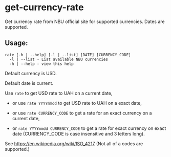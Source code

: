# get-currency-rate
Get currency rate from NBU official site for supported currencies. Dates are supported.

## Usage:

```shell
rate [-h | --help] [-l | --list] [DATE] [CURRENCY_CODE]
  -l | --list - List available NBU currencies
  -h | --help - view this help
```

Default currency is USD.

Default date is current.

Use `rate` to get USD rate to UAH on a current date,

  - or use `rate YYYYmmdd` to get USD rate to UAH on a exact date,
  
  - or use `rate CURRENCY_CODE` to get a rate for an exact currency on a current date,  
  
  - or `rate YYYYmmdd CURRENCY_CODE` to get a rate for exact currency on exact date (CURRENCY_CODE is case insensitive and 3 letters long).    

See https://en.wikipedia.org/wiki/ISO_4217 (Not all of a codes are supported.)
